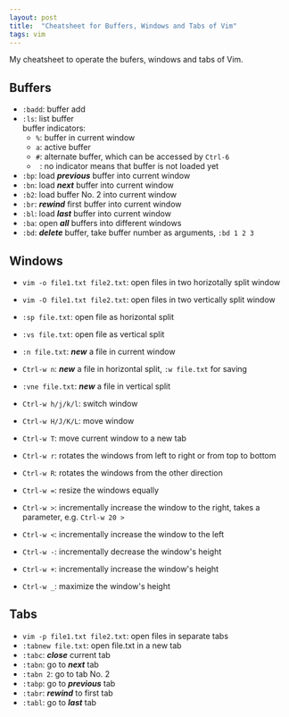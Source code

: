 ```yaml
---
layout: post
title:  "Cheatsheet for Buffers, Windows and Tabs of Vim"
tags: vim
---
```


My cheatsheet to operate the bufers, windows and tabs of Vim.

## Buffers
- ```:badd```: buffer add
- ```:ls```: list buffer<br/>
  buffer indicators:
  - ```%```: buffer in current window
  - ```a```: active buffer
  - ```#```: alternate buffer, which can be accessed by ```Ctrl-6```
  - ``` ```: no indicator means that buffer is not loaded yet
- ```:bp```: load ***previous*** buffer into current window
- ```:bn```: load ***next*** buffer into current window
- ```:b2```: load buffer No. 2 into current window
- ```:br```: ***rewind*** first buffer into current window 
- ```:bl```: load ***last*** buffer into current window
- ```:ba```: open ***all*** buffers into different windows
- ```:bd```: ***delete*** buffer, take buffer number as arguments, ```:bd 1 2 3```

## Windows
- ```vim -o file1.txt file2.txt```: open files in two horizotally split window
- ```vim -O file1.txt file2.txt```: open files in two vertically split window
- ```:sp file.txt```: open file as horizontal split
- ```:vs file.txt```: open file as vertical split
- ```:n file.txt```: ***new*** a file in current window
- ```Ctrl-w n```: ***new*** a file in horizontal split, ```:w file.txt``` for saving
- ```:vne file.txt```: ***new*** a file in vertical split
- ```Ctrl-w h/j/k/l```: switch window

- ```Ctrl-w H/J/K/L```: move window
- ```Ctrl-w T```: move current window to a new tab
- ```Ctrl-w r```: rotates the windows from left to right or from top to bottom
- ```Ctrl-w R```: rotates the windows from the other direction

- ```Ctrl-w =```: resize the windows equally
- ```Ctrl-w >```: incrementally increase the window to the right, takes a parameter, e.g. ```Ctrl-w 20 >```
- ```Ctrl-w <```: incrementally increase the window to the left
- ```Ctrl-w -```: incrementally decrease the window's height
- ```Ctrl-w +```: incrementally increase the window's height
- ```Ctrl-w _```: maximize the window's height

## Tabs
- ```vim -p file1.txt file2.txt```: open files in separate tabs
- ```:tabnew file.txt```: open file.txt in a new tab
- ```:tabc```: ***close*** current tab
- ```:tabn```: go to ***next*** tab
- ```:tabn 2```: go to tab No. 2
- ```:tabp```: go to ***previous*** tab
- ```:tabr```: ***rewind*** to first tab
- ```:tabl```: go to ***last*** tab


